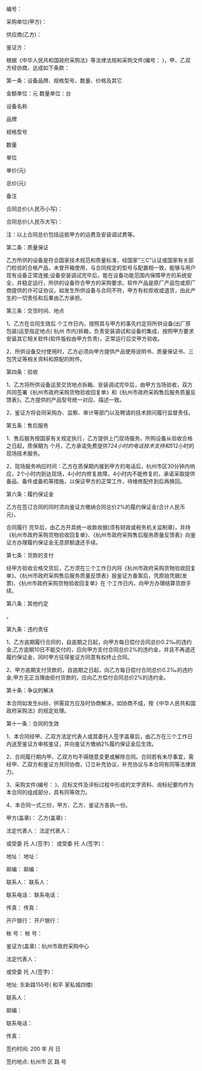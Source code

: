 
 


编号：


采购单位(甲方)：


供应商(乙方)：


鉴证方：


根据《中华人民共和国政府采购法》等法律法规和采购文件(编号： )，甲、乙双方经协商，达成如下条款：


第一条：设备品牌、规格型号、数量、价格及其它


金额单位：元 数量单位：台


设备名称


品牌


规格型号


数量


单位


单价(元)


总价(元)


备注


合同总价(人民币小写)：


合同总价(人民币大写)：


注：以上合同总价包括运抵甲方的运费及安装调试费等。


第二条：质量保证


乙方所供的设备是符合国家技术规范和质量标准，经国家“三C”认证或国家有关部门检验的合格产品，未曾开箱使用，与合同规定的型号与配置相一致，能够与用户现有设备正常连接;设备安装调试完毕后，能在设备功能范围内保障甲方的系统安全，并稳定运行，所供的设备符合甲方的采购要求。软件产品是原厂产品包或原厂商提供的许可证协议。如发生所供设备与合同不符，甲方有权拒收或退货，由此产生的一切责任和后果由乙方承担。


第三条：交货时间、地点


1、乙方在合同生效后 个工作日内，按照其与甲方的事先约定将所供设备(出厂原包装)运至指定地点(
杭州
市内)拆箱，负责安装调试和设备的集成，按照甲方要求安装其它相关软件(软件版权由甲方负责)，正常运行后交甲方验收。


2、所供设备交付使用时，乙方必须向甲方提供产品使用说明书、质量保证书、三包凭证等相关资料和原配的附件。


第四条：验收


1、乙方将所供设备运至交货地点拆箱、安装调试完毕后，由甲方当场验收，双方共同签署《杭州市政府采购货物验收回复单》和《杭州市政府采购售后服务质量反馈表》。乙方提供的产品型号统一对应、描述一致。


2、鉴证方将会同采购办、监察、审计等部门以及聘请的技术顾问履行监督责任。


第五条：售后服务


1、售后服务按国家有关规定执行，乙方提供上门现场服务。所购设备从验收合格之日起，质保期为 个月，乙方承诺免费提供7*24小时的电话技术支持和5*12小时的现场技术服务。


2、现场服务响应时间：乙方在质保期内接到甲方的电话后，杭州市区30分钟内响应，2个小时内到达现场，4小时内修复故障，4小时内不能修复的，承诺采取提供备品、备件或备机等措施，以保证甲方的正常工作，待维修配件到后再换回。


第六条：履约保证金


乙方在签订合同的同时须向鉴证方缴纳合同总价2%的履约保证金(合计人民币 元)，



合同履行
完毕后，由乙方开具统一收款收据(须有财政或税务机关监制章)，并持《杭州市政府采购货物验收回复单》、《杭州市政府采购售后服务质量反馈表》向鉴证方办理履约保证金无息原额退还手续。


第七条：货款的支付


经甲方验收合格交货后，乙方须在三个工作日内将《杭州市政府采购货物验收回复单》、《杭州市政府采购售后服务质量反馈表》报鉴证方备案后，凭原始凭据(发票)、《杭州市政府采购货物验收回复单》在 个工作日内，向甲方办理结算货款手续。


第八条：其他约定


。


第九条：违约责任


1、乙方逾期履行合同的，自逾期之日起，向甲方每日偿付合同总价0.2‰的违约金;乙方逾期10日不能交付的，应向甲方支付合同总价2%的违约金，并且不再退还履约保证金，同时甲方征得鉴证方同意有权终止合同。


2、甲方逾期支付货款的，自逾期之日起，向乙方每日偿付合同总价0.2‰的违约金;甲方无正当理由拒付货款的，应向乙方偿付合同总价2%的违约金。


第十条：争议的解决


本合同如发生纠纷，供需双方应及时协商解决，如协商不成，按《中华人民共和国政府采购法》的规定处理。


第十一条：合同的生效


1、本合同经甲、乙双方法定代表人或其委托人签字盖章后，由乙方在三个工作日内送至鉴证方审核鉴证，并向鉴证方缴纳2%履约保证金后生效。


2、合同履行期内甲、乙双方均不得随意变更或解除合同。合同若有未尽事宜，需经甲、乙双方和鉴证方共同协商，订立补充协议，补充协议与本合同有同等法律效力。


3、采购文件(编号： )、应标文件及评标过程中形成的文字资料、询标纪要均作为本合同的组成部分，具有同等效力。


4、本合同一式三份，甲方、乙方、鉴证方各执一份。


甲方(盖章)： 乙方(盖章)：


法定代表人： 法定代表人：


或受委 托 人(签字)： 或受委 托 人(签字)：


地址： 地址：


邮编： 邮编：


联系人： 联系人：


联系电话： 联系电话：


传真： 传真：


开户银行： 开户银行：


帐 号： 帐 号：


鉴证方(盖章)：杭州市政府采购中心


法定代表人：


或受委 托 人(签字)：


地址: 东新路155号(
和平
家私城四楼)


联系人：


邮编：


联系电话：


传真：


签约时间: 200 年 月 日


签约地点: 杭州市 区 路 号




 


 

 
 
 
 
 
  


  
 

  


  


  
 
 
 
 

